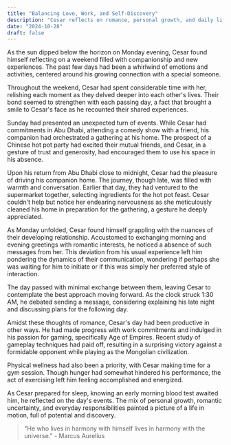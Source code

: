 ```yaml
---
title: "Balancing Love, Work, and Self-Discovery"
description: "Cesar reflects on romance, personal growth, and daily life experiences."
date: "2024-10-28"
draft: false
---
```


As the sun dipped below the horizon on Monday evening, Cesar found himself reflecting on a weekend filled with companionship and new experiences. The past few days had been a whirlwind of emotions and activities, centered around his growing connection with a special someone.

Throughout the weekend, Cesar had spent considerable time with her, relishing each moment as they delved deeper into each other's lives. Their bond seemed to strengthen with each passing day, a fact that brought a smile to Cesar's face as he recounted their shared experiences.

Sunday had presented an unexpected turn of events. While Cesar had commitments in Abu Dhabi, attending a comedy show with a friend, his companion had orchestrated a gathering at his home. The prospect of a Chinese hot pot party had excited their mutual friends, and Cesar, in a gesture of trust and generosity, had encouraged them to use his space in his absence.

Upon his return from Abu Dhabi close to midnight, Cesar had the pleasure of driving his companion home. The journey, though late, was filled with warmth and conversation. Earlier that day, they had ventured to the supermarket together, selecting ingredients for the hot pot feast. Cesar couldn't help but notice her endearing nervousness as she meticulously cleaned his home in preparation for the gathering, a gesture he deeply appreciated.

As Monday unfolded, Cesar found himself grappling with the nuances of their developing relationship. Accustomed to exchanging morning and evening greetings with romantic interests, he noticed a absence of such messages from her. This deviation from his usual experience left him pondering the dynamics of their communication, wondering if perhaps she was waiting for him to initiate or if this was simply her preferred style of interaction.

The day passed with minimal exchange between them, leaving Cesar to contemplate the best approach moving forward. As the clock struck 1:30 AM, he debated sending a message, considering explaining his late night and discussing plans for the following day.

Amidst these thoughts of romance, Cesar's day had been productive in other ways. He had made progress with work commitments and indulged in his passion for gaming, specifically Age of Empires. Recent study of gameplay techniques had paid off, resulting in a surprising victory against a formidable opponent while playing as the Mongolian civilization.

Physical wellness had also been a priority, with Cesar making time for a gym session. Though hunger had somewhat hindered his performance, the act of exercising left him feeling accomplished and energized.

As Cesar prepared for sleep, knowing an early morning blood test awaited him, he reflected on the day's events. The mix of personal growth, romantic uncertainty, and everyday responsibilities painted a picture of a life in motion, full of potential and discovery.

> "He who lives in harmony with himself lives in harmony with the universe." - Marcus Aurelius